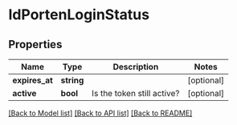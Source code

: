 # IdPortenLoginStatus

## Properties
Name | Type | Description | Notes
------------ | ------------- | ------------- | -------------
**expires_at** | **string** |  | [optional] 
**active** | **bool** | Is the token still active? | [optional] 

[[Back to Model list]](../README.md#documentation-for-models) [[Back to API list]](../README.md#documentation-for-api-endpoints) [[Back to README]](../README.md)



